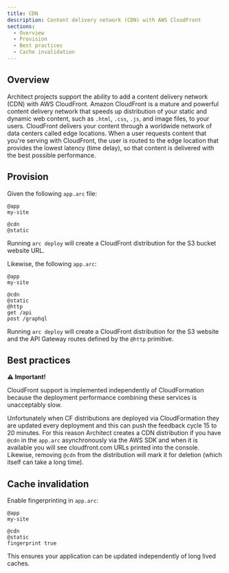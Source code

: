 ```yaml
---
title: CDN
description: Content delivery network (CDN) with AWS CloudFront
sections:
  - Overview
  - Provision
  - Best practices
  - Cache invalidation
---
```


## Overview

Architect projects support the ability to add a content delivery network (CDN) with AWS CloudFront. Amazon CloudFront is a mature and powerful content delivery network that speeds up distribution of your static and dynamic web content, such as `.html`, `.css`, `.js`, and image files, to your users. CloudFront delivers your content through a worldwide network of data centers called edge locations. When a user requests content that you're serving with CloudFront, the user is routed to the edge location that provides the lowest latency (time delay), so that content is delivered with the best possible performance.

## Provision

Given the following `app.arc` file:

```arc
@app
my-site

@cdn
@static
```

Running `arc deploy` will create a CloudFront distribution for the S3 bucket website URL.

Likewise, the following `app.arc`:

```arc
@app
my-site

@cdn
@static
@http
get /api
post /graphql
```

Running `arc deploy` will create a CloudFront distribution for the S3 website and the API Gateway routes defined by the `@http` primitive.

## Best practices

**⚠️ Important!**

CloudFront support is implemented independently of CloudFormation because the deployment performance combining these services is unacceptably slow.

Unfortunately when CF distributions are deployed via CloudFormation they are updated every deployment and this can push the feedback cycle 15 to 20 minutes. For this reason Architect creates a CDN distribution if you have `@cdn` in the `app.arc` asynchronously via the AWS SDK and when it is available you will see cloudfront.com URLs printed into the console. Likewise, removing `@cdn` from the distribution will mark it for deletion (which itself can take a long time).

## Cache invalidation

Enable fingerprinting in `app.arc`:

```arc
@app
my-site

@cdn
@static
fingerprint true
```

This ensures your application can be updated independently of long lived caches.
